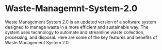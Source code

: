 # Waste-Managemnt-System-2.0
Waste Management System 2.0 is an updated version of a software system designed to manage waste in a more efficient and sustainable way. The system uses technology to automate and streamline waste collection, processing, and disposal.  Here are some of the key features and benefits of Waste Management System 2.0
